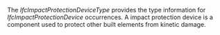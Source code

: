 The _IfcImpactProtectionDeviceType_ provides the type information for _IfcImpactProtectionDevice_ occurrences.
A impact protection device is a component used to protect other built elements from kinetic damage.
